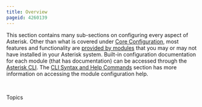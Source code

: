 ```yaml
---
title: Overview
pageid: 4260139
---
```


This section contains many sub-sections on configuring every aspect of Asterisk. Other than what is covered under [Core Configuration](/Configuration/Core-Configuration), most features and functionality are [provided by modules](/Fundamentals/Asterisk-Architecture/Types-of-Asterisk-Modules) that you may or may not have installed in your Asterisk system. Built-in configuration documentation for each module (that has documentation) can be accessed through the [Asterisk CLI](/Operation/Asterisk-Command-Line-Interface). The [CLI Syntax and Help Commands](/Operation/Asterisk-Command-Line-Interface/CLI-Syntax-and-Help-Commands) section has more information on accessing the module configuration help.

 

Topics 

